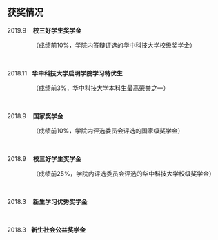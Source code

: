 ## 获奖情况

2019.9 &nbsp;&nbsp; **校三好学生奖学金**

 &nbsp;&nbsp;  &nbsp;&nbsp;  &nbsp;&nbsp;  &nbsp;&nbsp;  &nbsp;&nbsp; （成绩前10%，学院内答辩评选的华中科技大学校级奖学金）

&nbsp;

2018.11 &nbsp; **华中科技大学启明学院学习特优生**

 &nbsp;&nbsp;  &nbsp;&nbsp;  &nbsp;&nbsp;  &nbsp;&nbsp;  &nbsp;&nbsp; （成绩前3%，华中科技大学本科生最高荣誉之一）

&nbsp;

2018.9 &nbsp;&nbsp; **国家奖学金**

 &nbsp;&nbsp;  &nbsp;&nbsp;  &nbsp;&nbsp;  &nbsp;&nbsp;  &nbsp;&nbsp; （成绩前10%，学院内评选委员会评选的国家级奖学金）

&nbsp;

2018.9 &nbsp;&nbsp; **校三好学生奖学金**

 &nbsp;&nbsp;  &nbsp;&nbsp;  &nbsp;&nbsp;  &nbsp;&nbsp;  &nbsp;&nbsp; （成绩前25%，学院内评选委员会评选的华中科技大学校级奖学金）

&nbsp;

2018.3 &nbsp;&nbsp; **新生学习优秀奖学金**

&nbsp;

2018.3&nbsp;&nbsp; **新生社会公益奖学金**